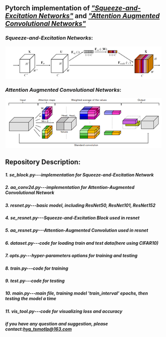 ## Pytorch implementation of [*"Squeeze-and-Excitation Networks"*](https://arxiv.org/abs/1709.01507) and [*"Attention Augmented Convolutional Networks"*](https://arxiv.org/abs/1904.09925)

### *Squeeze-and-Excitation Networks*:
![*Squeeze-and-Excitation Networks*](https://github.com/tsmotlp/Attentions-on-Image/blob/master/se.png)
### *Attention Augmented Convolutional Networks*:
![*Attention Augmented Convolutional Networks*](https://github.com/tsmotlp/Attentions-on-Image/blob/master/aa.png)
## Repository Description:
##### 1. se_block.py---implementation for Squeeze-and-Excitation Network</br>
##### 2. aa_conv2d.py---implementation for Attention-Augmented Convolutional Network</br>
##### 3. resnet.py---basic model, including ResNet50, ResNet101, ResNet152</br>
##### 4. se_resnet.py---Squeeze-and-Excitation Block used in resnet</br>
##### 5. aa_resnet.py---Attention-Augmented Convolution used in resnet</br>
##### 6. dataset.py---code for loading train and test data(here using CIFAR10)</br>
##### 7. opts.py---hyper-parameters options for training and testing</br>
##### 8. train.py---code for training</br>
##### 9. test.py---code for testing</br>
##### 10. main.py---main file, training model 'train_interval' epochs, then testing the model a time</br>
##### 11. vis_tool.py---code for visualizing loss and accuracy
##### if you have any question and suggestion, please contact:*hyq_tsmotlp@163.com*
